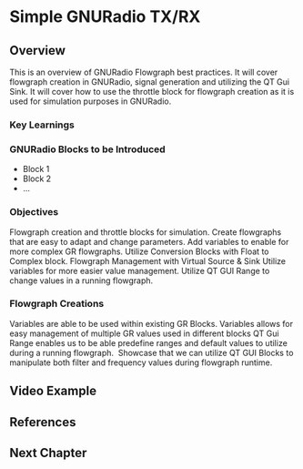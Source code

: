 # Simple GNURadio TX/RX

## Overview
This is an overview of GNURadio Flowgraph best practices. It will cover flowgraph creation in GNURadio, signal generation and utilizing the QT Gui Sink. It will cover how to use the throttle block for flowgraph creation as it is used for simulation purposes in GNURadio.
### Key Learnings


### GNURadio Blocks to be Introduced
* Block 1
* Block 2
* ...









### Objectives
Flowgraph creation and throttle blocks for simulation.​
Create flowgraphs that are easy to adapt and change parameters​.
Add variables to enable for more complex GR flowgraphs.​
Utilize Conversion Blocks with Float to Complex block.​
Flowgraph Management with Virtual Source & Sink​
Utilize variables for more easier value management.​
Utilize QT GUI Range to change values in a running flowgraph. 
### Flowgraph Creations
Variables are able to be used within existing GR Blocks.​
Variables allows for easy management of multiple GR values used in different blocks
QT Gui Range enables us to be able predefine ranges and default  values to utilize during a running flowgraph. ​
Showcase that we can utilize QT GUI Blocks to manipulate both filter and frequency values during flowgraph runtime. 

## Video Example

## References



## Next Chapter